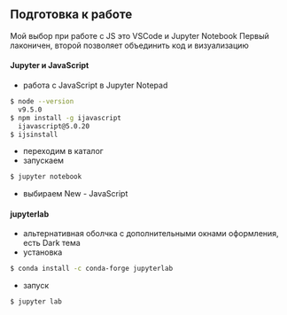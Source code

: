 ## Подготовка к работе
Мой выбор при работе с JS это VSCode и Jupyter Notebook
Первый лаконичен, второй позволяет объединить код и визуализацию

#### Jupyter и JavaScript
- работа с JavaScript в Jupyter Notepad
```bash
$ node --version
  v9.5.0	
$ npm install -g ijavascript
  ijavascript@5.0.20
$ ijsinstall
```
- переходим в каталог 
- запускаем 
```bash
$ jupyter notebook
```
- выбираем New - JavaScript

#### jupyterlab 
- альтернативная оболчка с дополнительными окнами оформления, есть Dark тема
- установка
```bash
$ conda install -c conda-forge jupyterlab
```
- запуск
```bash
$ jupyter lab
```
